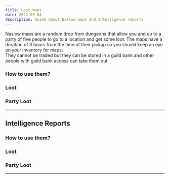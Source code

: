 ```yaml
---
title: Loot maps
date: 2022-05-04   
description: Guide about Naslow maps and Intelligence reports      
---
```

Naslow maps are a random drop from dungeons that allow you and up to a party of five people to go to a location and get some loot. The maps have a duration of 3 hours from the time of their pickup so you should keep an eye on your inventory for maps. <br> 
They cannot be traded but they can be stored in a guild bank and other people with guild bank access can take them out.


### How to use them?




### Loot



### Party Loot

<hr/>
     
## Intelligence Reports



### How to use them?




### Loot



### Party Loot

<hr/>